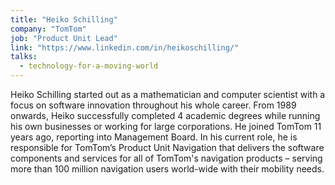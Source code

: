 ```yaml
---
title: "Heiko Schilling"
company: "TomTom"
job: "Product Unit Lead"
link: "https://www.linkedin.com/in/heikoschilling/"
talks:
  - technology-for-a-moving-world
---
```


Heiko Schilling started out as a mathematician and computer scientist with a focus on software innovation throughout his whole career. From 1989 onwards, Heiko successfully completed 4 academic degrees while running his own businesses or working for large corporations. He joined TomTom 11 years ago, reporting into Management Board. In his current role, he is responsible for TomTom’s Product Unit Navigation that delivers the software components and services for all of TomTom's navigation products – serving more than 100 million navigation users world-wide with their mobility needs.

